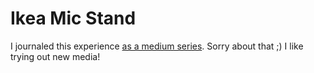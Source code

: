 # Ikea Mic Stand

I journaled this experience [as a medium series](https://medium.com/series/ikea-mic-stand-mod-cf507e29e29/edit).  Sorry about that ;)  I like trying out new media!

